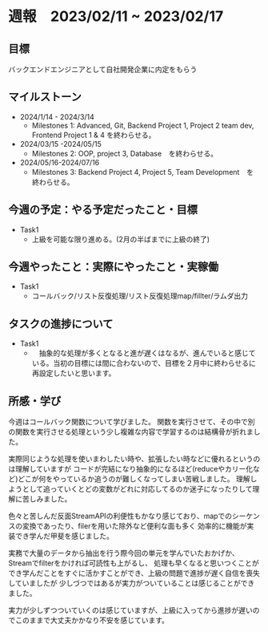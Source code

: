 # 週報　2023/02/11 ~ 2023/02/17
## 目標   
バックエンドエンジニアとして自社開発企業に内定をもらう

## マイルストーン
- 2024/1/14 - 2024/3/14
  - Milestones 1: Advanced, Git, Backend Project 1, Project 2 team dev, Frontend Project 1 & 4 を終わらせる。
- 2024/03/15 -2024/05/15
  - Milestones 2: OOP, project 3, Database　を終わらせる。
- 2024/05/16-2024/07/16
  - Milestones 3: Backend Project 4, Project 5, Team Development　を終わらせる。
   
## 今週の予定：やる予定だったこと・目標
  - Task1
    - 上級を可能な限り進める。(2月の半ばまでに上級の終了) 

## 今週やったこと：実際にやったこと・実稼働
- Task1
  - コールバック/リスト反復処理/リスト反復処理map/fillter/ラムダ出力

## タスクの進捗について
- Task1
  - 　抽象的な処理が多くとなると進が遅くはなるが、進んでいると感じている。当初の目標には間に合わないので、目標を２月中に終わらせるに再設定したいと思います。

## 所感・学び

今週はコールバック関数について学びました。
関数を実行させて、その中で別の関数を実行させる処理という少し複雑な内容で学習するのは結構骨が折れました。

実際同じような処理を使いまわしたい時や、拡張したい時などに優れるというのは理解していますが
コードが完結になり抽象的になるほど(reduceやカリー化など)どこが何をやっているか追うのが難しくなってしまい苦戦しました。
理解しようとして追っていくとどの変数がどれに対応してるのか迷子になったりして理解に苦しみました。

色々と苦しんだ反面StreamAPIの利便性もかなり感じており、mapでのシーケンスの変換であったり、filerを用いた除外など便利な面も多く
効率的に機能が実装でき学んだ甲斐を感じました。

実務で大量のデータから抽出を行う際今回の単元を学んでいたおかげか、Streamでfilterをかければ可読性も上がるし、
処理も早くなると思いつくことができ学んだことをすぐに活かすことができ、上級の問題で進捗が遅く自信を喪失していましたが
少しづつではあるが実力がついていることは感じることができました。

実力が少しずつついていくのは感じていますが、上級に入ってから進捗が遅いのでこのままで大丈夫かかなり不安を感じています。

